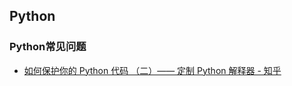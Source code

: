 ## Python
### Python常见问题
* [如何保护你的 Python 代码 （二）—— 定制 Python 解释器 - 知乎](https://zhuanlan.zhihu.com/p/54297880)